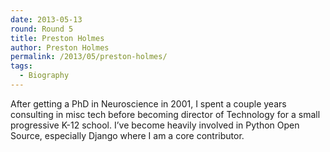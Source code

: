 ```yaml
---
date: 2013-05-13
round: Round 5
title: Preston Holmes
author: Preston Holmes
permalink: /2013/05/preston-holmes/
tags:
  - Biography
---
```

After getting a PhD in Neuroscience in 2001, I spent a couple years consulting in misc tech before becoming director of Technology for a small progressive K-12 school. I&#8217;ve become heavily involved in Python Open Source, especially Django where I am a core contributor.

